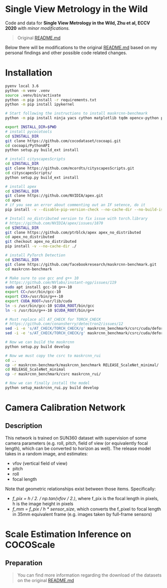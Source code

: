 # Single View Metrology in the Wild
Code and data for **Single View Metrology in the Wild, Zhu et al, ECCV 2020** with _minor modifications._
> Original [README.md](https://github.com/Jerrypiglet/ScaleNet/tree/master)

Below there will be modifications to the original [README.md](https://github.com/Jerrypiglet/ScaleNet/tree/master)
based on my personal findings and other possible code related changes.

# Installation
```bash
pyenv local 3.6
python -m venv .venv
source .venv/bin/activate
python -m pip install -r requirements.txt
python -m pip install ipykernel

# Start following the instructions to install maskrcnn-benchmark
python -m pip install ninja yacs cython matplotlib tqdm opencv-python pytorch torchvision

export INSTALL_DIR=$PWD
# install pycocotools
cd $INSTALL_DIR
git clone https://github.com/cocodataset/cocoapi.git
cd cocoapi/PythonAPI
python setup.py build_ext install

# install cityscapesScripts
cd $INSTALL_DIR
git clone https://github.com/mcordts/cityscapesScripts.git
cd cityscapesScripts/
python setup.py build_ext install

# install apex
cd $INSTALL_DIR
git clone https://github.com/NVIDIA/apex.git
cd apex
# if you see an error about commenting out an IF setence, do it
pip install -v --disable-pip-version-check --no-cache-dir --no-build-isolation --global-option="--cpp_ext" --global-option="--cuda_ext" ./

# Install no_distributed version to fix issue with torch.library
# https://github.com/NVIDIA/apex/issues/1870
cd $INSTALL_DIR
git clone https://github.com/ptrblck/apex apex_no_distributed
cd apex_no_distributed
git checkout apex_no_distributed
pip install -v --no-cache-dir ./

# install PyTorch Detection
cd $INSTALL_DIR
git clone https://github.com/facebookresearch/maskrcnn-benchmark.git
cd maskrcnn-benchmark

# Make sure to use gcc and g++ 10
# https://github.com/NVlabs/instant-ngp/issues/119
sudo apt install gcc-10 g++-10
export CC=/usr/bin/gcc-10
export CXX=/usr/bin/g++-10
export CUDA_ROOT=/usr/lib/cuda
ln -s /usr/bin/gcc-10 $CUDA_ROOT/bin/gcc
ln -s /usr/bin/g++-10 $CUDA_ROOT/bin/g++

# Must replace all AT_CHECK for TORCH_CHECK
# https://github.com/conansherry/detectron2/issues/12
sed -i -e 's/AT_CHECK/TORCH_CHECK/g' maskrcnn_benchmark/csrc/cuda/deform_conv_cuda.cu
sed -i -e 's/AT_CHECK/TORCH_CHECK/g' maskrcnn_benchmark/csrc/cuda/deform_pool_cuda.cu

# Now we can build the maskrcnn
python setup.py build develop

# Now we must copy the csrc to maskrcnn_rui
cd ..
cp -r maskrcnn-benchmark/maskrcnn_benchmark RELEASE_ScaleNet_minimal/
cd RELEASE_ScaleNet_minimal
cp -r maskrcnn_benchmark/csrc maskrcnn_rui/

# Now we can finally install the model
python setup_maskrcnn_rui.py build develop
```
# Camera Calibration Network
## Description
This network is trained on SUN360 dataset with supervision of some camera parameters (e.g. roll, pitch, field of view (or equivalently focal length), which can be converted to horizon as well). The release model takes in a random image, and estimates:
- vfov (vertical field of view)
- pitch
- roll
- focal length

Note that geometric relationships exist between those items. Specifically:
- *f_pix = h / 2. / np.tan(vfov / 2.)*, where f_pix is the focal length in pixels, h is the image height in pixels
- *f_mm = f_pix / h * sensor_size*, which converts the f_pixel to focal length in 35mm equivalent frame (e.g. images taken by full-frame sensors)

# Scale Estimation Inference on COCOScale
## Preparation
> You can find more information regarding the download of the datasets on the original [README.md](https://github.com/Jerrypiglet/ScaleNet/tree/master)
